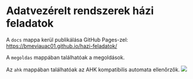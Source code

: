 # Adatvezérelt rendszerek házi feladatok

A `docs` mappa kerül publikálása GitHub Pages-zel: <https://bmeviauac01.github.io/hazi-feladatok/>

A `megoldas` mappában találhatóak a megoldások.

Az `ahk` mappában találhatóak az AHK kompatibilis automata ellenőrzők. ![](https://github.com/bmeviauac01/hazi-feladatok/workflows/Build%20Docker%20images%20for%20AHK/badge.svg)
